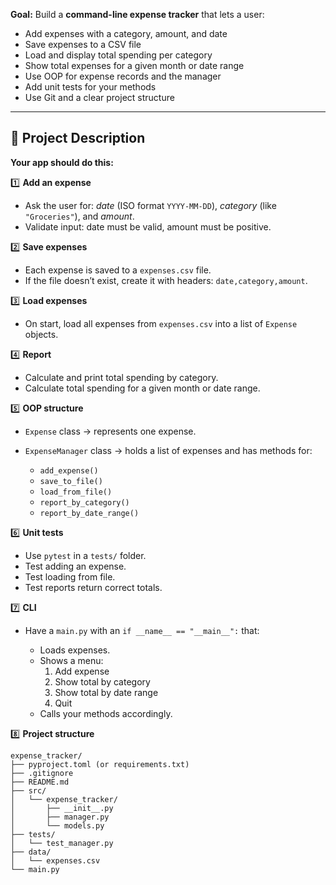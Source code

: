 **Goal:**
Build a **command-line expense tracker** that lets a user:

* Add expenses with a category, amount, and date
* Save expenses to a CSV file
* Load and display total spending per category
* Show total expenses for a given month or date range
* Use OOP for expense records and the manager
* Add unit tests for your methods
* Use Git and a clear project structure

---

## 📌 **Project Description**

**Your app should do this:**

1️⃣ **Add an expense**

* Ask the user for: *date* (ISO format `YYYY-MM-DD`), *category* (like `"Groceries"`), and *amount*.
* Validate input: date must be valid, amount must be positive.

2️⃣ **Save expenses**

* Each expense is saved to a `expenses.csv` file.
* If the file doesn’t exist, create it with headers: `date,category,amount`.

3️⃣ **Load expenses**

* On start, load all expenses from `expenses.csv` into a list of `Expense` objects.

4️⃣ **Report**

* Calculate and print total spending by category.
* Calculate total spending for a given month or date range.

5️⃣ **OOP structure**

* `Expense` class → represents one expense.
* `ExpenseManager` class → holds a list of expenses and has methods for:

  * `add_expense()`
  * `save_to_file()`
  * `load_from_file()`
  * `report_by_category()`
  * `report_by_date_range()`

6️⃣ **Unit tests**

* Use `pytest` in a `tests/` folder.
* Test adding an expense.
* Test loading from file.
* Test reports return correct totals.

7️⃣ **CLI**

* Have a `main.py` with an `if __name__ == "__main__":` that:

  * Loads expenses.
  * Shows a menu:
    1. Add expense
    2. Show total by category
    3. Show total by date range
    4. Quit
  * Calls your methods accordingly.

8️⃣ **Project structure**

```
expense_tracker/
├── pyproject.toml (or requirements.txt)
├── .gitignore
├── README.md
├── src/
│   └── expense_tracker/
│       ├── __init__.py
│       ├── manager.py
│       └── models.py
├── tests/
│   └── test_manager.py
├── data/
│   └── expenses.csv
└── main.py
